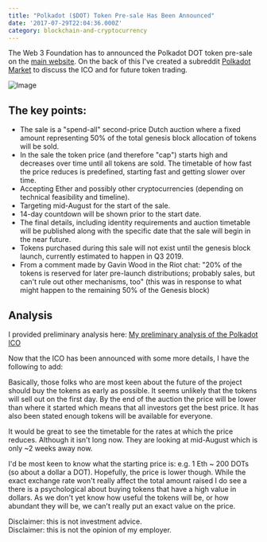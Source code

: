 ```yaml
---
title: "Polkadot ($DOT) Token Pre-sale Has Been Announced"
date: '2017-07-29T22:04:36.000Z'
category: blockchain-and-cryptocurrency
---
```

The Web 3 Foundation has to announced the Polkadot DOT token pre-sale on the [main website](https://polkadot.network/). On the back of this I've created a subreddit [Polkadot Market](https://www.reddit.com/r/polkadot_market/) to discuss the ICO and for future token trading.

![Image](https://steemitimages.com/DQmNsPSjpSpYLHZDsvxctKPEdLh4k3Sg7wKWCmhzTiZmoj3/image.png)

The key points:
---------------

*   The sale is a "spend-all" second-price Dutch auction where a fixed amount representing 50% of the total genesis block allocation of tokens will be sold.
*   In the sale the token price (and therefore "cap") starts high and decreases over time until all tokens are sold. The timetable of how fast the price reduces is predefined, starting fast and getting slower over time.
*   Accepting Ether and possibly other cryptocurrencies (depending on technical feasibility and timeline).
*   Targeting mid-August for the start of the sale.
*   14-day countdown will be shown prior to the start date.
*   The final details, including identity requirements and auction timetable will be published along with the specific date that the sale will begin in the near future.
*   Tokens purchased during this sale will not exist until the genesis block launch, currently estimated to happen in Q3 2019.
*   From a comment made by Gavin Wood in the Riot chat: "20% of the tokens is reserved for later pre-launch distributions; probably sales, but can't rule out other mechanisms, too" (this was in response to what might happen to the remaining 50% of the Genesis block)

Analysis
--------

I provided preliminary analysis here: [My preliminary analysis of the Polkadot ICO](https://steemit.com/polkadot/@edwardthomson/my-preliminary-analysis-of-the-polkadot-ico)

Now that the ICO has been announced with some more details, I have the following to add:

Basically, those folks who are most keen about the future of the project should buy the tokens as early as possible. It seems unlikely that the tokens will sell out on the first day. By the end of the auction the price will be lower than where it started which means that all investors get the best price. It has also been stated enough tokens will be available for everyone.

It would be great to see the timetable for the rates at which the price reduces. Although it isn't long now. They are looking at mid-August which is only ~2 weeks away now.

I'd be most keen to know what the starting price is: e.g. 1 Eth ~ 200 DOTs (so about a dollar a DOT). Hopefully, the price is lower though. While the exact exchange rate won't really affect the total amount raised I do see a there is a psychological about buying tokens that have a high value in dollars. As we don't yet know how useful the tokens will be, or how abundant they will be, we can't really put an exact value on the price.

Disclaimer: this is not investment advice.  
Disclaimer: this is not the opinion of my employer.
